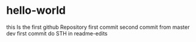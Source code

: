 # hello-world
this Is the first github Repository
first commit
second commit from master
dev first commit
do STH in readme-edits
